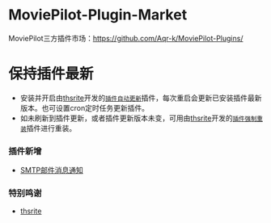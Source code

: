 # MoviePilot-Plugin-Market

MoviePilot三方插件市场：https://github.com/Aqr-k/MoviePilot-Plugins/

# 保持插件最新

- 安装并开启由[thsrite](https://github.com/thsrite)开发的[`插件自动更新`](https://github.com/thsrite/MoviePilot-Plugins)插件，每次重启会更新已安装插件最新版本。也可设置cron定时任务更新插件。
- 如未刷新到插件更新，或者插件更新版本未变，可用由[thsrite](https://github.com/thsrite)开发的[`插件强制重装`](https://github.com/thsrite/MoviePilot-Plugins)插件进行重装。

### 插件新增

- [SMTP邮件消息通知](docs/SmtpMsg.md)

### 特别鸣谢
- [thsrite](https://github.com/thsrite)
